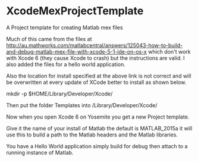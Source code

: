 # XcodeMexProjectTemplate
A Project template for creating Matlab mex files

Much of this came from the  files at  http://au.mathworks.com/matlabcentral/answers/125043-how-to-build-and-debug-matlab-mex-file-with-xcode-5-1-ide-on-os-x which don't work with Xcode 6 (they cause Xcode to crash) but the instructions are valid. I also added the files for a hello world application.

Also the location for install specified at the above link is not correct and will be overwritten at every update of XCode better to install as shown below.

mkdir -p $HOME/Library/Developer/Xcode/

Then put the folder Templates into /Library/Developer/Xcode/

Now when you open Xcode 6 on Yosemite you get a new Project template.

Give it the name of your install of Matlab the default is MATLAB_2015a it will use this to build a path to the Matlab headers and the Matlab libraries.

You have a Hello World application simply build for debug then attach to a running instance of Matlab.


